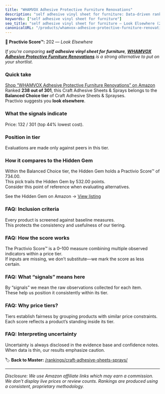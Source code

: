 ```yaml
---
title: "WHAMVOX Adhesive Protective Furniture Renovations"
description: "self adhesive vinyl sheet for furniture: Data-driven ranking using the Practivio Score™. Positioned by quality, value, demand, findability, momentum."
keywords: ["self adhesive vinyl sheet for furniture"]
seo_title: "self adhesive vinyl sheet for furniture — Look Elsewhere (2025)"
canonicalURL: "/products/whamvox-adhesive-protective-furniture-renovations-B0DVKTP784/"
---
```


**🚫 Practivio Score™:** 202 — _Look Elsewhere_


*If you're comparing **self adhesive vinyl sheet for furniture**, **[WHAMVOX Adhesive Protective Furniture Renovations](https://www.amazon.com/dp/B0DVKTP784?tag=practivio-20)** is a strong alternative to put on your shortlist.*
### Quick take
[Shop “WHAMVOX Adhesive Protective Furniture Renovations” on Amazon](https://www.amazon.com/dp/B0DVKTP784?tag=practivio-20)
Ranked **238 out of 301**, this Craft Adhesive Sheets & Sprays belongs to the **Balanced Choice tier** of Craft Adhesive Sheets & Sprayses.  
Practivio suggests you **look elsewhere**.

### What the signals indicate
Price: 132 / 301 (top 44% lowest cost).  

### Position in tier
Evaluations are made only against peers in this tier.

### How it compares to the Hidden Gem
Within the Balanced Choice tier, the Hidden Gem holds a Practivio Score™ of 734.00.  
This pick trails the Hidden Gem by 532.00 points.  
Consider this point of reference when evaluating alternatives.  

See the Hidden Gem on Amazon → [View listing](https://www.amazon.com/dp/B0000AZ735?tag=practivio-20)

### FAQ: Inclusion criteria
Every product is screened against baseline measures.  
This protects the consistency and usefulness of our tiering.

### FAQ: How the score works
The Practivio Score™ is a 0–100 measure combining multiple observed indicators within a price tier.  
If inputs are missing, we don’t substitute—we mark the score as less certain.

### FAQ: What “signals” means here
By “signals” we mean the raw observations collected for each item.  
These help us position it consistently within its tier.

### FAQ: Why price tiers?
Tiers establish fairness by grouping products with similar price constraints.  
Each score reflects a product’s standing inside its tier.

### FAQ: Interpreting uncertainty
Uncertainty is always disclosed in the evidence base and confidence notes.  
When data is thin, our results emphasize caution.


🏷️ **Back to Master:** [/rankings/craft-adhesive-sheets-sprays/](/rankings/craft-adhesive-sheets-sprays/)

---
_Disclosure: We use Amazon affiliate links which may earn a commission. We don’t display live prices or review counts. Rankings are produced using a consistent, proprietary methodology._
